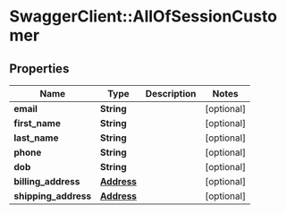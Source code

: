 # SwaggerClient::AllOfSessionCustomer

## Properties
Name | Type | Description | Notes
------------ | ------------- | ------------- | -------------
**email** | **String** |  | [optional] 
**first_name** | **String** |  | [optional] 
**last_name** | **String** |  | [optional] 
**phone** | **String** |  | [optional] 
**dob** | **String** |  | [optional] 
**billing_address** | [**Address**](Address.md) |  | [optional] 
**shipping_address** | [**Address**](Address.md) |  | [optional] 


